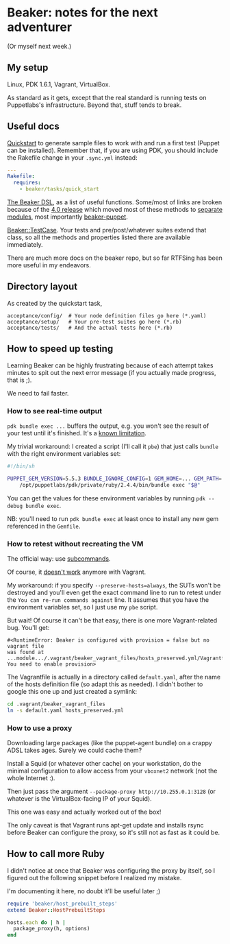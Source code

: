 # Beaker: notes for the next adventurer

(Or myself next week.)

## My setup

Linux, PDK 1.6.1, Vagrant, VirtualBox.

As standard as it gets, except that the real standard is running tests on
Puppetlabs's infrastructure. Beyond that, stuff tends to break.


## Useful docs

[Quickstart] to generate sample files to work with and run a first test (Puppet
can be installed). Remember that, if you are using PDK, you should include the
Rakefile change in your `.sync.yml` instead:

```yaml
---
Rakefile:
  requires:
    - beaker/tasks/quick_start
```

[The Beaker DSL], as a list of useful functions. Some/most of links are broken
because of the [4.0 release] which moved most of these methods to [separate
modules], most importantly [beaker-puppet].

[Beaker::TestCase]. Your tests and pre/post/whatever suites extend that class,
so all the methods and properties listed there are available immediately.

There are much more docs on the beaker repo, but so far RTFSing has been more
useful in my endeavors.

[Quickstart]: https://github.com/puppetlabs/beaker/blob/master/docs/tutorials/quick_start_rake_tasks.md
[The Beaker DSL]: https://github.com/puppetlabs/beaker/blob/master/docs/how_to/the_beaker_dsl.md
[4.0 release]: https://github.com/puppetlabs/beaker/blob/4.0.0/docs/how_to/upgrade_from_3_to_4.md
[separate modules]: https://www.rubydoc.info/find/github?q=beaker
[beaker-puppet]: https://www.rubydoc.info/github/puppetlabs/beaker-puppet
[Beaker::TestCase]: https://www.rubydoc.info/github/puppetlabs/beaker/Beaker/TestCase


## Directory layout

As created by the quickstart task,

```
acceptance/config/  # Your node definition files go here (*.yaml)
acceptance/setup/   # Your pre-test suites go here (*.rb)
acceptance/tests/   # And the actual tests here (*.rb)
```

## How to speed up testing

Learning Beaker can be highly frustrating because of each attempt takes minutes
to spit out the next error message (if you actually made progress, that is ;).

We need to fail faster.

### How to see real-time output

`pdk bundle exec ...` buffers the output, e.g. you won't see the result of your
test until it's finished. It's a
[known limitation](https://github.com/puppetlabs/pdk/issues/364).

My trivial workaround: I created a script (I'll call it `pbe`) that just calls
`bundle` with the right environment variables set:

```bash
#!/bin/sh

PUPPET_GEM_VERSION=5.5.3 BUNDLE_IGNORE_CONFIG=1 GEM_HOME=... GEM_PATH=... PATH=... \
    /opt/puppetlabs/pdk/private/ruby/2.4.4/bin/bundle exec "$@"
```

You can get the values for these environment variables by running `pdk --debug
bundle exec`.

NB: you'll need to run `pdk bundle exec` at least once to install any new gem
referenced in the `Gemfile`.

### How to retest without recreating the VM

The official way: use
[subcommands](https://github.com/puppetlabs/beaker/blob/master/docs/tutorials/subcommands.md).

Of course, it [doesn't
work](https://tickets.puppetlabs.com/projects/BKR/issues/BKR-1469) anymore with
Vagrant.

My workaround: if you specify `--preserve-hosts=always`, the SUTs won't be
destroyed and you'll even get the exact command line to run to retest under the
`You can re-run commands against` line. It assumes that you have
the environment variables set, so I just use my `pbe` script.

But wait! Of course it can't be that easy, there is one more Vagrant-related
bug. You'll get:

```
#<RuntimeError: Beaker is configured with provision = false but no vagrant file
was found at
...module.../.vagrant/beaker_vagrant_files/hosts_preserved.yml/Vagrantfile.
You need to enable provision>
```

The Vagrantfile is actually in a directory called `default.yaml`, after the
name of the hosts definition file (so adapt this as needed). I didn't bother to
google this one up and just created a symlink:

```bash
cd .vagrant/beaker_vagrant_files
ln -s default.yaml hosts_preserved.yml
```

### How to use a proxy

Downloading large packages (like the puppet-agent bundle) on a crappy ADSL
takes ages. Surely we could cache them?

Install a Squid (or whatever other cache) on your workstation, do the minimal
configuration to allow access from your `vboxnet2` network (not the whole
Internet :).

Then just pass the argument `--package-proxy http://10.255.0.1:3128` (or
whatever is the VirtualBox-facing IP of your Squid).

This one was easy and actually worked out of the box!

The only caveat is that Vagrant runs apt-get update and installs rsync before
Beaker can configure the proxy, so it's still not as fast as it could be.


## How to call more Ruby

I didn't notice at once that Beaker was configuring the proxy by itself, so
I figured out the following snippet before I realized my mistake.

I'm documenting it here, no doubt it'll be useful later ;)

```ruby
require 'beaker/host_prebuilt_steps'
extend Beaker::HostPrebuiltSteps

hosts.each do | h |
  package_proxy(h, options)
end
```
